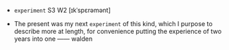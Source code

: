 - `experiment` S3 W2 [ɪkˈspɛrəmənt]



- The present was my next `experiment` of this kind, which I purpose to describe more at length, for convenience putting the experience of two years into one —— walden